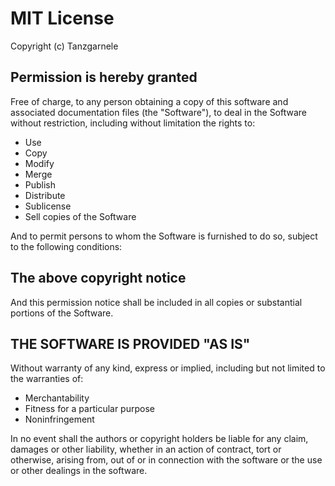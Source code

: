 # MIT License

Copyright (c) Tanzgarnele

## Permission is hereby granted

Free of charge, to any person obtaining a copy of this software and associated documentation files (the "Software"), to deal in the Software without restriction, including without limitation the rights to:

- Use
- Copy
- Modify
- Merge
- Publish
- Distribute
- Sublicense
- Sell copies of the Software

And to permit persons to whom the Software is furnished to do so, subject to the following conditions:

## The above copyright notice

And this permission notice shall be included in all copies or substantial portions of the Software.

## THE SOFTWARE IS PROVIDED "AS IS"

Without warranty of any kind, express or implied, including but not limited to the warranties of:

- Merchantability
- Fitness for a particular purpose
- Noninfringement

In no event shall the authors or copyright holders be liable for any claim, damages or other liability, whether in an action of contract, tort or otherwise, arising from, out of or in connection with the software or the use or other dealings in the software.
